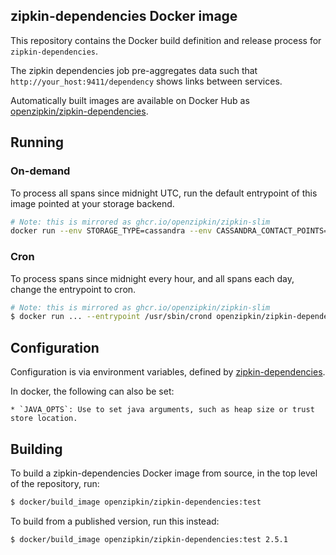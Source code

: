 ## zipkin-dependencies Docker image

This repository contains the Docker build definition and release process for `zipkin-dependencies`.

The zipkin dependencies job pre-aggregates data such that `http://your_host:9411/dependency` shows links
between services.

Automatically built images are available on Docker Hub as [openzipkin/zipkin-dependencies](https://hub.docker.com/r/openzipkin/zipkin-dependencies/).

## Running

### On-demand
To process all spans since midnight UTC, run the default entrypoint of this image pointed at your storage backend.

```bash
# Note: this is mirrored as ghcr.io/openzipkin/zipkin-slim
docker run --env STORAGE_TYPE=cassandra --env CASSANDRA_CONTACT_POINTS=host1,host2 openzipkin/zipkin-dependencies
```

### Cron
To process spans since midnight every hour, and all spans each day, change the entrypoint to cron.


```bash
# Note: this is mirrored as ghcr.io/openzipkin/zipkin-slim
$ docker run ... --entrypoint /usr/sbin/crond openzipkin/zipkin-dependencies -f
```

## Configuration
Configuration is via environment variables, defined by [zipkin-dependencies](https://github.com/openzipkin/zipkin-dependencies/blob/master/README.md).

In docker, the following can also be set:

    * `JAVA_OPTS`: Use to set java arguments, such as heap size or trust store location.

## Building

To build a zipkin-dependencies Docker image from source, in the top level of the repository, run:

```bash
$ docker/build_image openzipkin/zipkin-dependencies:test
```

To build from a published version, run this instead:

```bash
$ docker/build_image openzipkin/zipkin-dependencies:test 2.5.1
```
